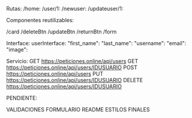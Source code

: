 Rutas:
  /home:
  /user/1: 
  /newuser:
  /updateuser/1:

Componentes reutilizables:

 /card
 /deleteBtn
 /updateBtn
 /returnBtn
 /form


Interface: 
  userInterface:
    "first_name":
    "last_name":
    "username":
    "email": 
    "image": 

Servicio:
  GET https://peticiones.online/api/users
  GET https://peticiones.online/api/users/IDUSUARIO
  POST https://peticiones.online/api/users
  PUT https://peticiones.online/api/users/IDUSUARIO
  DELETE https://peticiones.online/api/users/IDUSUARIO



PENDIENTE:

VALIDACIONES FORMULARIO
README
ESTILOS FINALES

